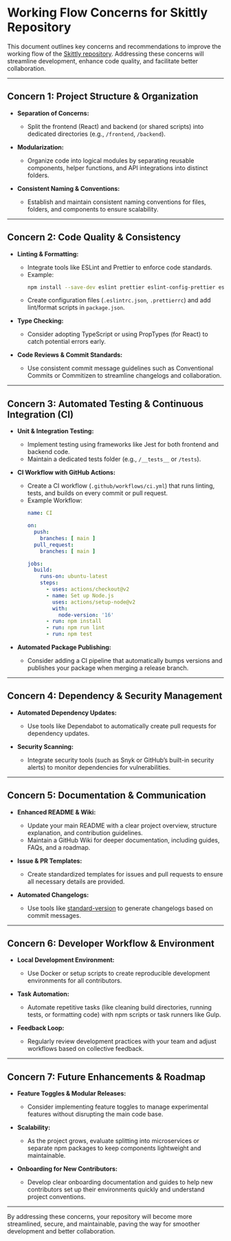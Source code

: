 # Working Flow Concerns for Skittly Repository

This document outlines key concerns and recommendations to improve the working flow of the [Skittly repository](https://github.com/timedilationv2/skittly). Addressing these concerns will streamline development, enhance code quality, and facilitate better collaboration.

---

## Concern 1: Project Structure & Organization

- **Separation of Concerns:**  
  - Split the frontend (React) and backend (or shared scripts) into dedicated directories (e.g., `/frontend`, `/backend`).
  
- **Modularization:**  
  - Organize code into logical modules by separating reusable components, helper functions, and API integrations into distinct folders.
  
- **Consistent Naming & Conventions:**  
  - Establish and maintain consistent naming conventions for files, folders, and components to ensure scalability.

---

## Concern 2: Code Quality & Consistency

- **Linting & Formatting:**  
  - Integrate tools like ESLint and Prettier to enforce code standards.  
  - Example:  
    ```bash
    npm install --save-dev eslint prettier eslint-config-prettier eslint-plugin-prettier
    ```
  - Create configuration files (`.eslintrc.json`, `.prettierrc`) and add lint/format scripts in `package.json`.

- **Type Checking:**  
  - Consider adopting TypeScript or using PropTypes (for React) to catch potential errors early.

- **Code Reviews & Commit Standards:**  
  - Use consistent commit message guidelines such as Conventional Commits or Commitizen to streamline changelogs and collaboration.

---

## Concern 3: Automated Testing & Continuous Integration (CI)

- **Unit & Integration Testing:**  
  - Implement testing using frameworks like Jest for both frontend and backend code.
  - Maintain a dedicated tests folder (e.g., `/__tests__` or `/tests`).

- **CI Workflow with GitHub Actions:**  
  - Create a CI workflow (`.github/workflows/ci.yml`) that runs linting, tests, and builds on every commit or pull request.  
  - Example Workflow:
    ```yaml
    name: CI

    on:
      push:
        branches: [ main ]
      pull_request:
        branches: [ main ]

    jobs:
      build:
        runs-on: ubuntu-latest
        steps:
          - uses: actions/checkout@v2
          - name: Set up Node.js
            uses: actions/setup-node@v2
            with:
              node-version: '16'
          - run: npm install
          - run: npm run lint
          - run: npm test
    ```

- **Automated Package Publishing:**  
  - Consider adding a CI pipeline that automatically bumps versions and publishes your package when merging a release branch.

---

## Concern 4: Dependency & Security Management

- **Automated Dependency Updates:**  
  - Use tools like Dependabot to automatically create pull requests for dependency updates.

- **Security Scanning:**  
  - Integrate security tools (such as Snyk or GitHub’s built-in security alerts) to monitor dependencies for vulnerabilities.

---

## Concern 5: Documentation & Communication

- **Enhanced README & Wiki:**  
  - Update your main README with a clear project overview, structure explanation, and contribution guidelines.
  - Maintain a GitHub Wiki for deeper documentation, including guides, FAQs, and a roadmap.

- **Issue & PR Templates:**  
  - Create standardized templates for issues and pull requests to ensure all necessary details are provided.

- **Automated Changelogs:**  
  - Use tools like [standard-version](https://github.com/conventional-changelog/standard-version) to generate changelogs based on commit messages.

---

## Concern 6: Developer Workflow & Environment

- **Local Development Environment:**  
  - Use Docker or setup scripts to create reproducible development environments for all contributors.

- **Task Automation:**  
  - Automate repetitive tasks (like cleaning build directories, running tests, or formatting code) with npm scripts or task runners like Gulp.

- **Feedback Loop:**  
  - Regularly review development practices with your team and adjust workflows based on collective feedback.

---

## Concern 7: Future Enhancements & Roadmap

- **Feature Toggles & Modular Releases:**  
  - Consider implementing feature toggles to manage experimental features without disrupting the main code base.

- **Scalability:**  
  - As the project grows, evaluate splitting into microservices or separate npm packages to keep components lightweight and maintainable.

- **Onboarding for New Contributors:**  
  - Develop clear onboarding documentation and guides to help new contributors set up their environments quickly and understand project conventions.

---

By addressing these concerns, your repository will become more streamlined, secure, and maintainable, paving the way for smoother development and better collaboration.
